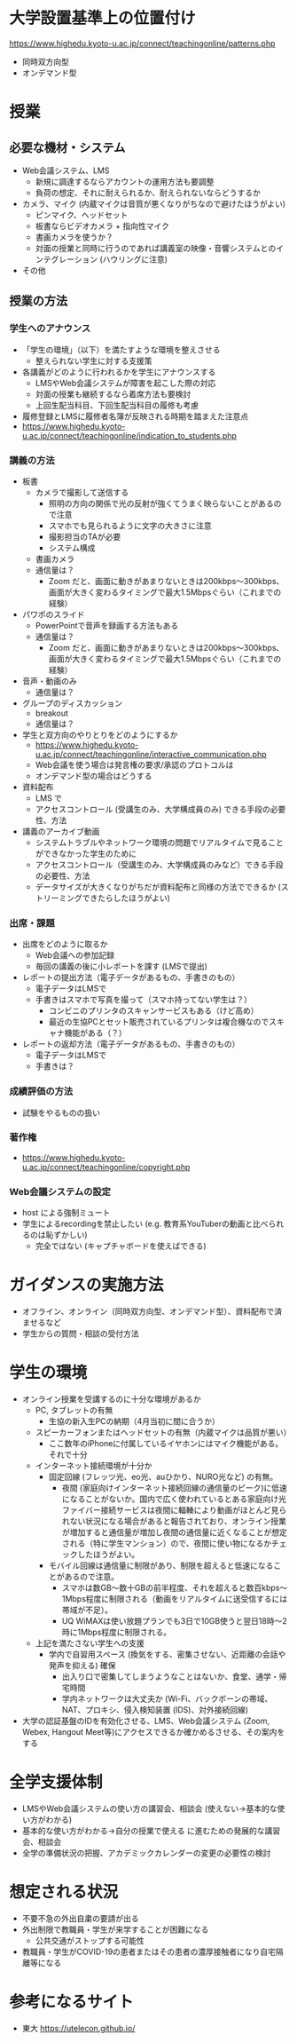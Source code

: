 # 大学設置基準上の位置付け
https://www.highedu.kyoto-u.ac.jp/connect/teachingonline/patterns.php
- 同時双方向型
- オンデマンド型
# 授業
## 必要な機材・システム
- Web会議システム、LMS
  - 新規に調達するならアカウントの運用方法も要調整
  - 負荷の想定、それに耐えられるか、耐えられないならどうするか
- カメラ、マイク (内蔵マイクは音質が悪くなりがちなので避けたほうがよい)
  - ピンマイク、ヘッドセット
  - 板書ならビデオカメラ + 指向性マイク
  - 書画カメラを使うか？
  - 対面の授業と同時に行うのであれば講義室の映像・音響システムとのインテグレーション
    (ハウリングに注意)
- その他
## 授業の方法
### 学生へのアナウンス
- 「学生の環境」（以下）を満たすような環境を整えさせる
  - 整えられない学生に対する支援策
- 各講義がどのように行われるかを学生にアナウンスする
  - LMSやWeb会議システムが障害を起こした際の対応
  - 対面の授業も継続するなら着席方法も要検討
  - 上回生配当科目、下回生配当科目の履修も考慮
- 履修登録とLMSに履修者名簿が反映される時期を踏まえた注意点
- https://www.highedu.kyoto-u.ac.jp/connect/teachingonline/indication_to_students.php
### 講義の方法
- 板書
  - カメラで撮影して送信する
    - 照明の方向の関係で光の反射が強くてうまく映らないことがあるので注意
    - スマホでも見られるように文字の大きさに注意
    - 撮影担当のTAが必要
    - システム構成
  - 書画カメラ
  - 通信量は？
    - Zoom だと、画面に動きがあまりないときは200kbps〜300kbps、画面が大きく変わるタイミングで最大1.5Mbpsぐらい（これまでの経験）
- パワポのスライド
  - PowerPointで音声を録画する方法もある
  - 通信量は？
    - Zoom だと、画面に動きがあまりないときは200kbps〜300kbps、画面が大きく変わるタイミングで最大1.5Mbpsぐらい（これまでの経験）
- 音声・動画のみ
  - 通信量は？
- グループのディスカッション
  - breakout
  - 通信量は？
- 学生と双方向のやりとりをどのようにするか
  - https://www.highedu.kyoto-u.ac.jp/connect/teachingonline/interactive_communication.php
  - Web会議を使う場合は発言権の要求/承認のプロトコルは
  - オンデマンド型の場合はどうする
- 資料配布
  - LMS で
  - アクセスコントロール (受講生のみ、大学構成員のみ) できる手段の必要性、方法
- 講義のアーカイブ動画
  - システムトラブルやネットワーク環境の問題でリアルタイムで見ることができなかった学生のために
  - アクセスコントロール（受講生のみ、大学構成員のみなど）できる手段の必要性、方法
  - データサイズが大きくなりがちだが資料配布と同様の方法でできるか
    (ストリーミングできたらしたほうがよい)
### 出席・課題
- 出席をどのように取るか
  - Web会議への参加記録
  - 毎回の講義の後に小レポートを課す (LMSで提出)
- レポートの提出方法（電子データがあるもの、手書きのもの）
  - 電子データはLMSで
  - 手書きはスマホで写真を撮って（スマホ持ってない学生は？）
    - コンビニのプリンタのスキャンサービスもある（けど高め）
    - 最近の生協PCとセット販売されているプリンタは複合機なのでスキャナ機能がある（？）
- レポートの返却方法（電子データがあるもの、手書きのもの）
  - 電子データはLMSで
  - 手書きは？
### 成績評価の方法
- 試験をやるものの扱い
### 著作権
- https://www.highedu.kyoto-u.ac.jp/connect/teachingonline/copyright.php
### Web会議システムの設定
- host による強制ミュート
- 学生によるrecordingを禁止したい (e.g. 教育系YouTuberの動画と比べられるのは恥ずかしい)
  - 完全ではない (キャプチャボードを使えばできる)
# ガイダンスの実施方法
- オフライン、オンライン（同時双方向型、オンデマンド型）、資料配布で済ませるなど
- 学生からの質問・相談の受付方法
# 学生の環境
- オンライン授業を受講するのに十分な環境があるか
  - PC, タブレットの有無
    - 生協の新入生PCの納期（4月当初に間に合うか）
  - スピーカーフォンまたはヘッドセットの有無（内蔵マイクは品質が悪い）
    - ここ数年のiPhoneに付属しているイヤホンにはマイク機能がある。それで十分
  - インターネット接続環境が十分か
    - 固定回線 (フレッツ光、eo光、auひかり、NURO光など) の有無。
      - 夜間 (家庭向けインターネット接続回線の通信量のピーク)に低速になることがないか。国内で広く使われているとある家庭向け光ファイバー接続サービスは夜間に輻輳により動画がほとんど見られない状況になる場合があると報告されており、オンライン授業が増加すると通信量が増加し夜間の通信量に近くなることが想定される（特に学生マンション）ので、夜間に使い物になるかチェックしたほうがよい。
    - モバイル回線は通信量に制限があり、制限を超えると低速になることがあるので注意。
      - スマホは数GB〜数十GBの前半程度、それを超えると数百kbps〜1Mbps程度に制限される（動画をリアルタイムに送受信するには帯域が不足）。
      - UQ WiMAXは使い放題プランでも3日で10GB使うと翌日18時〜2時に1Mbps程度に制限される。
  - 上記を満たさない学生への支援
    - 学内で自習用スペース (換気をする、密集させない、近距離の会話や発声を抑える) 確保
      - 出入り口で密集してしまうようなことはないか、食堂、通学・帰宅時間
      - 学内ネットワークは大丈夫か (Wi-Fi、バックボーンの帯域、NAT、プロキシ、侵入検知装置 (IDS)、対外接続回線)
- 大学の認証基盤のIDを有効化させる、LMS、Web会議システム (Zoom, Webex, Hangout Meet等)にアクセスできるか確かめるさせる、その案内をする
# 全学支援体制
- LMSやWeb会議システムの使い方の講習会、相談会 (使えない->基本的な使い方がわかる)
- 基本的な使い方がわかる->自分の授業で使える に進むための発展的な講習会、相談会
- 全学の準備状況の把握、アカデミックカレンダーの変更の必要性の検討
# 想定される状況
- 不要不急の外出自粛の要請が出る
- 外出制限で教職員・学生が来学することが困難になる
  - 公共交通がストップする可能性
- 教職員・学生がCOVID-19の患者またはその患者の濃厚接触者になり自宅隔離等になる
# 参考になるサイト
- 東大 https://utelecon.github.io/
